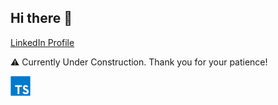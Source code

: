 ## Hi there 👋

[LinkedIn Profile](https://www.linkedin.com/in/andrejhucko/)

⚠ Currently Under Construction. Thank you for your patience!

<!--
**Salmon42/Salmon42** is a ✨ _special_ ✨ repository because its `README.md` (this file) appears on your GitHub profile.

Here are some ideas to get you started:

- 🔭 I’m currently working on ...
- 🌱 I’m currently learning ...
- 👯 I’m looking to collaborate on ...
- 🤔 I’m looking for help with ...
- 💬 Ask me about ...
- 📫 How to reach me: ...
- 😄 Pronouns: ...
- ⚡ Fun fact: ...
-->

<img src="https://raw.githubusercontent.com/devicons/devicon/master/icons/typescript/typescript-original.svg" alt="c" width="32" height="32"/>
